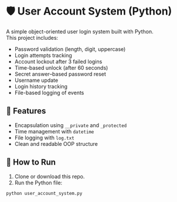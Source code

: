 # 🛡️ User Account System (Python)

A simple object-oriented user login system built with Python.  
This project includes:

- Password validation (length, digit, uppercase)
- Login attempts tracking
- Account lockout after 3 failed logins
- Time-based unlock (after 60 seconds)
- Secret answer–based password reset
- Username update
- Login history tracking
- File-based logging of events

## 🔧 Features
- Encapsulation using `__private` and `_protected`
- Time management with `datetime`
- File logging with `log.txt`
- Clean and readable OOP structure

## 🚀 How to Run

1. Clone or download this repo.
2. Run the Python file:
```bash
python user_account_system.py
